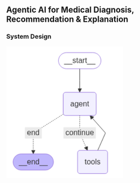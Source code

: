 ## Agentic AI for Medical Diagnosis, Recommendation & Explanation

### System Design
![image_alt](https://github.com/fredie7/gpt_lab_task/blob/main/Screenshot%20(3736).png?raw=true)
